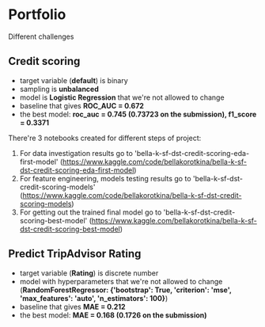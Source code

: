 # Portfolio
Different challenges

## Credit scoring
- target variable (**default**) is binary
- sampling is **unbalanced**
- model is **Logistic Regression** that we're not allowed to change
- baseline that gives **ROC_AUC = 0.672**
- the best model: **roc_auc = 0.745 (0.73723 on the submission), f1_score = 0.3371**

There're 3 notebooks created for different steps of project:
1. For data investigation results go to 'bella-k-sf-dst-credit-scoring-eda-first-model' (https://www.kaggle.com/code/bellakorotkina/bella-k-sf-dst-credit-scoring-eda-first-model)
2. For feature engineering, models testing results go to 'bella-k-sf-dst-credit-scoring-models' (https://www.kaggle.com/code/bellakorotkina/bella-k-sf-dst-credit-scoring-models)
3. For getting out the trained final model go to 'bella-k-sf-dst-credit-scoring-best-model' (https://www.kaggle.com/bellakorotkina/bella-k-sf-dst-credit-scoring-best-model)


## Predict TripAdvisor Rating
- target variable (**Rating**) is discrete number
- model with hyperparameters that we're not allowed to change (**RandomForestRegressor: {'bootstrap': True, 'criterion': 'mse', 'max_features': 'auto', 'n_estimators': 100}**)
- baseline that gives **MAE = 0.212**
- the best model: **MAE = 0.168 (0.1726 on the submission)**
